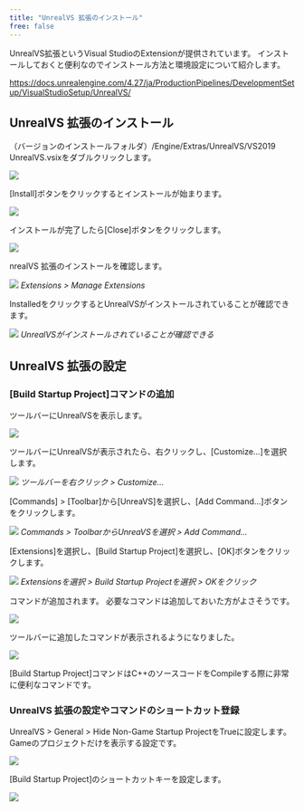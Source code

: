 ```yaml
---
title: "UnrealVS 拡張のインストール"
free: false
---
```


UnrealVS拡張というVisual StudioのExtensionが提供されています。
インストールしておくと便利なのでインストール方法と環境設定について紹介します。

https://docs.unrealengine.com/4.27/ja/ProductionPipelines/DevelopmentSetup/VisualStudioSetup/UnrealVS/

## UnrealVS 拡張のインストール

（バージョンのインストールフォルダ）/Engine/Extras/UnrealVS/VS2019
UnrealVS.vsixをダブルクリックします。

![](/images/books/ue5_starter_cpp_and_bp_001/chap_01_vs2019_unreal_vs/2022-02-06-21-35-50.png)

[Install]ボタンをクリックするとインストールが始まります。

![](/images/books/ue5_starter_cpp_and_bp_001/chap_01_vs2019_unreal_vs/2022-02-06-21-36-03.png)

インストールが完了したら[Close]ボタンをクリックします。

![](/images/books/ue5_starter_cpp_and_bp_001/chap_01_vs2019_unreal_vs/2022-02-06-21-36-41.png)

nrealVS 拡張のインストールを確認します。

![](/images/books/ue5_starter_cpp_and_bp_001/chap_01_vs2019_unreal_vs/2022-02-06-21-37-16.png)
*Extensions > Manage Extensions*

InstalledをクリックするとUnrealVSがインストールされていることが確認できます。

![](/images/books/ue5_starter_cpp_and_bp_001/chap_01_vs2019_unreal_vs/2022-02-06-21-38-10.png)
*UnrealVSがインストールされていることが確認できる*

## UnrealVS 拡張の設定

### [Build Startup Project]コマンドの追加

ツールバーにUnrealVSを表示します。

![](/images/books/ue5_starter_cpp_and_bp_001/chap_01_vs2019_unreal_vs/2022-02-06-21-38-52.png)

ツールバーにUnrealVSが表示されたら、右クリックし、[Customize...]を選択します。

![](/images/books/ue5_starter_cpp_and_bp_001/chap_01_vs2019_unreal_vs/2022-02-06-21-39-17.png)
*ツールバーを右クリック > Customize…*

[Commands] > [Toolbar]から[UnreaVS]を選択し、[Add Command…]ボタンをクリックします。

![](/images/books/ue5_starter_cpp_and_bp_001/chap_01_vs2019_unreal_vs/2022-02-06-21-43-27.png)
*Commands > ToolbarからUnreaVSを選択 > Add Command…*

[Extensions]を選択し、[Build Startup Project]を選択し、[OK]ボタンをクリックします。

![](/images/books/ue5_starter_cpp_and_bp_001/chap_01_vs2019_unreal_vs/2022-02-06-21-43-53.png)
*Extensionsを選択 > Build Startup Projectを選択 > OKをクリック*

コマンドが追加されます。
必要なコマンドは追加しておいた方がよさそうです。

![](/images/books/ue5_starter_cpp_and_bp_001/chap_01_vs2019_unreal_vs/2022-02-06-21-46-03.png)

ツールバーに追加したコマンドが表示されるようになりました。

![](/images/books/ue5_starter_cpp_and_bp_001/chap_01_vs2019_unreal_vs/2022-02-06-21-46-28.png)

[Build Startup Project]コマンドはC++のソースコードをCompileする際に非常に便利なコマンドです。

### UnrealVS 拡張の設定やコマンドのショートカット登録

UnrealVS > General > Hide Non-Game Startup ProjectをTrueに設定します。
Gameのプロジェクトだけを表示する設定です。

![](/images/books/ue5_starter_cpp_and_bp_001/chap_01_vs2019_unreal_vs/2022-02-06-21-49-45.png)

[Build Startup Project]のショートカットキーを設定します。

![](/images/books/ue5_starter_cpp_and_bp_001/chap_01_vs2019_unreal_vs/2022-02-06-21-49-59.png)

